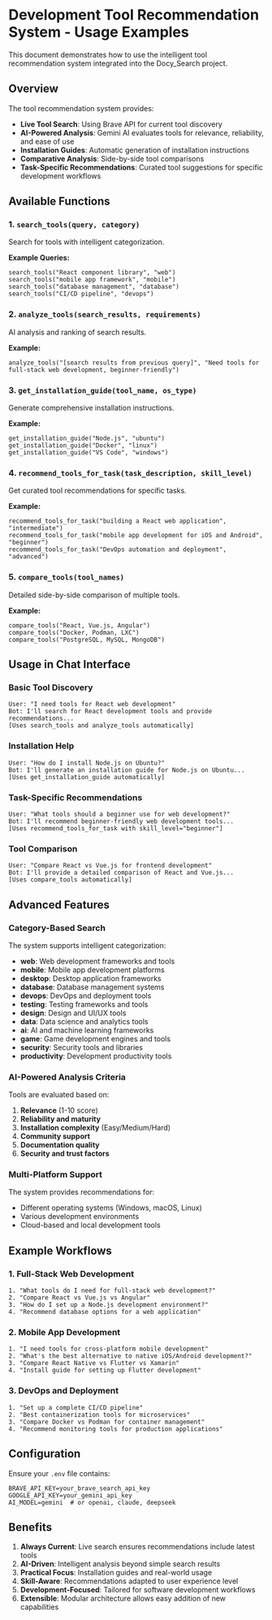 # Development Tool Recommendation System - Usage Examples

This document demonstrates how to use the intelligent tool recommendation system integrated into the Docy_Search project.

## Overview

The tool recommendation system provides:
- **Live Tool Search**: Using Brave API for current tool discovery
- **AI-Powered Analysis**: Gemini AI evaluates tools for relevance, reliability, and ease of use
- **Installation Guides**: Automatic generation of installation instructions
- **Comparative Analysis**: Side-by-side tool comparisons
- **Task-Specific Recommendations**: Curated tool suggestions for specific development workflows

## Available Functions

### 1. `search_tools(query, category)`
Search for tools with intelligent categorization.

**Example Queries:**
```
search_tools("React component library", "web")
search_tools("mobile app framework", "mobile")
search_tools("database management", "database")
search_tools("CI/CD pipeline", "devops")
```

### 2. `analyze_tools(search_results, requirements)`
AI analysis and ranking of search results.

**Example:**
```
analyze_tools("[search results from previous query]", "Need tools for full-stack web development, beginner-friendly")
```

### 3. `get_installation_guide(tool_name, os_type)`
Generate comprehensive installation instructions.

**Example:**
```
get_installation_guide("Node.js", "ubuntu")
get_installation_guide("Docker", "linux")
get_installation_guide("VS Code", "windows")
```

### 4. `recommend_tools_for_task(task_description, skill_level)`
Get curated tool recommendations for specific tasks.

**Example:**
```
recommend_tools_for_task("building a React web application", "intermediate")
recommend_tools_for_task("mobile app development for iOS and Android", "beginner")
recommend_tools_for_task("DevOps automation and deployment", "advanced")
```

### 5. `compare_tools(tool_names)`
Detailed side-by-side comparison of multiple tools.

**Example:**
```
compare_tools("React, Vue.js, Angular")
compare_tools("Docker, Podman, LXC")
compare_tools("PostgreSQL, MySQL, MongoDB")
```

## Usage in Chat Interface

### Basic Tool Discovery
```
User: "I need tools for React web development"
Bot: I'll search for React development tools and provide recommendations...
[Uses search_tools and analyze_tools automatically]
```

### Installation Help
```
User: "How do I install Node.js on Ubuntu?"
Bot: I'll generate an installation guide for Node.js on Ubuntu...
[Uses get_installation_guide automatically]
```

### Task-Specific Recommendations
```
User: "What tools should a beginner use for web development?"
Bot: I'll recommend beginner-friendly web development tools...
[Uses recommend_tools_for_task with skill_level="beginner"]
```

### Tool Comparison
```
User: "Compare React vs Vue.js for frontend development"
Bot: I'll provide a detailed comparison of React and Vue.js...
[Uses compare_tools automatically]
```

## Advanced Features

### Category-Based Search
The system supports intelligent categorization:
- **web**: Web development frameworks and tools
- **mobile**: Mobile app development platforms
- **desktop**: Desktop application frameworks
- **database**: Database management systems
- **devops**: DevOps and deployment tools
- **testing**: Testing frameworks and tools
- **design**: Design and UI/UX tools
- **data**: Data science and analytics tools
- **ai**: AI and machine learning frameworks
- **game**: Game development engines and tools
- **security**: Security tools and libraries
- **productivity**: Development productivity tools

### AI-Powered Analysis Criteria
Tools are evaluated based on:
1. **Relevance** (1-10 score)
2. **Reliability and maturity**
3. **Installation complexity** (Easy/Medium/Hard)
4. **Community support**
5. **Documentation quality**
6. **Security and trust factors**

### Multi-Platform Support
The system provides recommendations for:
- Different operating systems (Windows, macOS, Linux)
- Various development environments
- Cloud-based and local development tools

## Example Workflows

### 1. Full-Stack Web Development
```
1. "What tools do I need for full-stack web development?"
2. "Compare React vs Vue.js vs Angular"
3. "How do I set up a Node.js development environment?"
4. "Recommend database options for a web application"
```

### 2. Mobile App Development
```
1. "I need tools for cross-platform mobile development"
2. "What's the best alternative to native iOS/Android development?"
3. "Compare React Native vs Flutter vs Xamarin"
4. "Install guide for setting up Flutter development"
```

### 3. DevOps and Deployment
```
1. "Set up a complete CI/CD pipeline"
2. "Best containerization tools for microservices"
3. "Compare Docker vs Podman for container management"
4. "Recommend monitoring tools for production applications"
```

## Configuration

Ensure your `.env` file contains:
```
BRAVE_API_KEY=your_brave_search_api_key
GOOGLE_API_KEY=your_gemini_api_key
AI_MODEL=gemini  # or openai, claude, deepseek
```

## Benefits

1. **Always Current**: Live search ensures recommendations include latest tools
2. **AI-Driven**: Intelligent analysis beyond simple search results
3. **Practical Focus**: Installation guides and real-world usage
4. **Skill-Aware**: Recommendations adapted to user experience level
5. **Development-Focused**: Tailored for software development workflows
6. **Extensible**: Modular architecture allows easy addition of new capabilities
